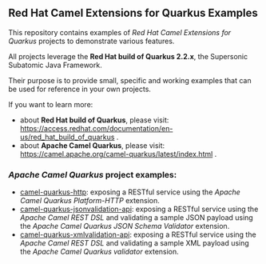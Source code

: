 ## Red Hat Camel Extensions for Quarkus Examples

This repository contains examples of _Red Hat Camel Extensions for Quarkus_ projects to demonstrate various features.

All projects leverage the **Red Hat build of Quarkus 2.2.x**, the Supersonic Subatomic Java Framework.

Their purpose is to provide small, specific and working examples that can be used for reference in your own projects.

If you want to learn more:
- about **Red Hat build of Quarkus**, please visit: https://access.redhat.com/documentation/en-us/red_hat_build_of_quarkus .
- about **Apache Camel Quarkus**, please visit: https://camel.apache.org/camel-quarkus/latest/index.html .

### _Apache Camel Quarkus_ project examples:

* [camel-quarkus-http](camel-quarkus-http): exposing a RESTful service using the _Apache Camel Quarkus Platform-HTTP_ extension.
* [camel-quarkus-jsonvalidation-api](camel-quarkus-jsonvalidation-api): exposing a RESTful service using the _Apache Camel REST DSL_ and validating a sample JSON payload using the _Apache Camel Quarkus JSON Schema Validator_ extension.
* [camel-quarkus-xmlvalidation-api](camel-quarkus-xmlvalidation-api): exposing a RESTful service using the _Apache Camel REST DSL_ and validating a sample XML payload using the _Apache Camel Quarkus validator_ extension.
